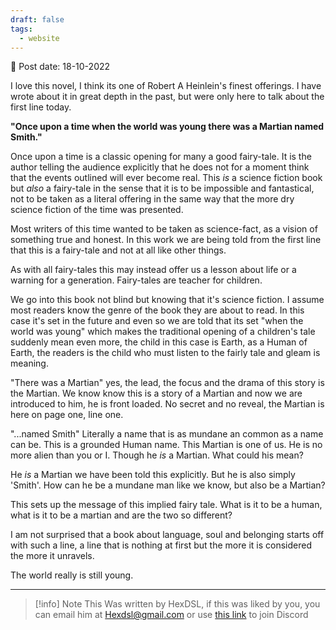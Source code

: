 ```yaml
---
draft: false
tags:
  - website
---
```


📆 Post date: 18-10-2022

I love this novel, I think its one of Robert A Heinlein's finest offerings. I have wrote about it in great depth in the past, but were only here to talk about the first line today.

**"Once upon a time when the world was young there was a Martian named Smith."**

Once upon a time is a classic opening for many a good fairy-tale. It is the author telling the audience explicitly that he does not for a moment think that the events outlined will ever become real. This _is_ a science fiction book but _also_ a fairy-tale in the sense that it is to be impossible and fantastical, not to be taken as a literal offering in the same way that the more dry science fiction of the time was presented.

Most writers of this time wanted to be taken as science-fact, as a vision of something true and honest. In this work we are being told from the first line that this is a fairy-tale and not at all like other things.

As with all fairy-tales this may instead offer us a lesson about life or a warning for a generation. Fairy-tales are teacher for children.

We go into this book not blind but knowing that it's science fiction. I assume most readers know the genre of the book they are about to read. In this case it's set in the future and even so we are told that its set "when the world was young" which makes the traditional opening of a children's tale suddenly mean even more, the child in this case is Earth, as a Human of Earth, the readers is the child who must listen to the fairly tale and gleam is meaning.

"There was a Martian" yes, the lead, the focus and the drama of this story is the Martian. We know know this is a story of a Martian and now we are introduced to him, he is front loaded. No secret and no reveal, the Martian is here on page one, line one.

"...named Smith" Literally a name that is as mundane an common as a name can be. This is a grounded Human name. This Martian is one of us. He is no more alien than you or I. Though he _is_ a Martian. What could his mean?

He _is_ a Martian we have been told this explicitly. But he is also simply 'Smith'. How can he be a mundane man like we know, but also be a Martian?

This sets up the message of this implied fairy tale. What is it to be a human, what is it to be a martian and are the two so different?

I am not surprised that a book about language, soul and belonging starts off with such a line, a line that is nothing at first but the more it is considered the more it unravels.

The world really is still young.

---

> [!info] Note
> This Was written by HexDSL, if this was liked by you, you can email him at [Hexdsl@gmail.com](mailto:hexdsl@gmail.com) or use [this link](https://discord.hexdsl.com) to join Discord

